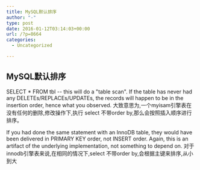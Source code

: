 ```yaml
---
title: MySQL默认排序
author: "-"
type: post
date: 2016-01-12T03:14:03+00:00
url: /?p=8664
categories:
  - Uncategorized

---
```

## MySQL默认排序
SELECT * FROM tbl -- this will do a "table scan". If the table has never had any DELETEs/REPLACEs/UPDATEs, the records will happen to be in the insertion order, hence what you observed. 
大致意思为,一个myisam引擎表在没有任何的删除,修改操作下,执行 select 不带order by,那么会按照插入顺序进行排序。

If you had done the same statement with an InnoDB table, they would have been delivered in PRIMARY KEY order, not INSERT order. Again, this is an artifact of the underlying implementation, not something to depend on.
对于innodb引擎表来说,在相同的情况下,select 不带order by,会根据主键来排序,从小到大